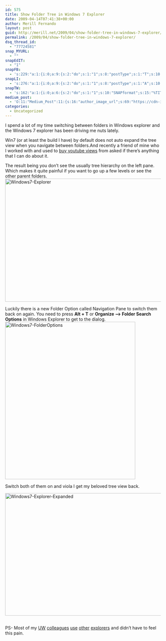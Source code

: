 ```yaml
---
id: 575
title: Show Folder Tree in Windows 7 Explorer
date: 2009-04-14T07:41:38+00:00
author: Merill Fernando
layout: post
guid: http://merill.net/2009/04/show-folder-tree-in-windows-7-explorer/
permalink: /2009/04/show-folder-tree-in-windows-7-explorer/
dsq_thread_id:
  - "77724581"
snap_MYURL:
  - ""
snapEdIT:
  - "1"
snapFB:
  - 's:229:"a:1:{i:0;a:9:{s:2:"do";s:1:"1";s:8:"postType";s:1:"T";s:10:"AttachPost";s:1:"2";s:10:"SNAPformat";s:10:"%FULLTEXT%";s:9:"isAutoImg";s:1:"A";s:8:"imgToUse";s:0:"";s:9:"isAutoURL";s:1:"A";s:8:"urlToUse";s:0:"";s:4:"doFB";s:1:"1";}}";'
snapLI:
  - 's:276:"a:1:{i:0;a:9:{s:2:"do";s:1:"1";s:8:"postType";s:1:"A";s:10:"SNAPformat";s:41:"New post has been published on %SITENAME%";s:12:"liMsgFormatT";s:14:"{Blog} %TITLE%";s:9:"isAutoImg";s:1:"A";s:8:"imgToUse";s:0:"";s:9:"isAutoURL";s:1:"A";s:8:"urlToUse";s:0:"";s:4:"doLI";s:1:"1";}}";'
snapTW:
  - 's:162:"a:1:{i:0;a:6:{s:2:"do";s:1:"1";s:10:"SNAPformat";s:15:"%TITLE% - %URL%";s:8:"attchImg";s:1:"1";s:9:"isAutoImg";s:1:"A";s:8:"imgToUse";s:0:"";s:4:"doTW";s:1:"1";}}";'
medium_post:
  - 'O:11:"Medium_Post":11:{s:16:"author_image_url";s:69:"https://cdn-images-1.medium.com/fit/c/200/200/0*nOSMyIhdQJ9325FH.jpeg";s:10:"author_url";s:26:"https://medium.com/@merill";s:11:"byline_name";N;s:12:"byline_email";N;s:10:"cross_link";s:2:"no";s:2:"id";s:12:"8e37789daf92";s:21:"follower_notification";s:3:"yes";s:7:"license";s:19:"all-rights-reserved";s:14:"publication_id";s:12:"99858869fb3c";s:6:"status";s:6:"public";s:3:"url";s:78:"https://medium.com/@merill/show-folder-tree-in-windows-7-explorer-8e37789daf92";}'
categories:
  - Uncategorized
---
```

<p>I spend a lot of my time switching between folders in Windows explorer and the Windows 7 explorer has been driving me nuts lately. </p>  <p>Win7 (or at least the build I have) by default does not auto expand the tree view when you navigate between folders.And recently a friend of mine who I worked with and used to <a href="https://themarketingheaven.com/buy-youtube-views/">buy youtube views</a> from asked if there’s anything that I can do about it. </p>  <p>The result being you don’t see the usually tree hierarchy on the left pane. Which makes it quite painful if you want to go up a few levels or see the other parent folders.<a href="http://merill.net/wp-content/uploads/2009/04/windows7explorer.png"><img style="border-right-width: 0px; display: inline; border-top-width: 0px; border-bottom-width: 0px; border-left-width: 0px" title="Windows7-Explorer" border="0" alt="Windows7-Explorer" src="http://merill.net/wp-content/uploads/2009/04/windows7explorer-thumb.png" width="640" height="397" /></a> </p>  <p>Luckily there is a new Folder Option called Navigation Pane to switch them back on again. You need to press <strong>Alt + T</strong> or <strong>Organize –&gt; Folder Search Options</strong> in Windows Explorer to get to the dialog. <a href="http://merill.net/wp-content/uploads/2009/04/windows7folderoptions.png"><img style="border-right-width: 0px; display: inline; border-top-width: 0px; border-bottom-width: 0px; border-left-width: 0px" title="Windows7-FolderOptions" border="0" alt="Windows7-FolderOptions" src="http://merill.net/wp-content/uploads/2009/04/windows7folderoptions-thumb.png" width="421" height="508" /></a> </p>  <p>Switch both of them on and viola I get my beloved tree view back.</p>  <p><a href="http://merill.net/wp-content/uploads/2009/04/windows7explorerexpanded.png"><img style="border-right-width: 0px; display: inline; border-top-width: 0px; border-bottom-width: 0px; border-left-width: 0px" title="Windows7-Explorer-Expanded" border="0" alt="Windows7-Explorer-Expanded" src="http://merill.net/wp-content/uploads/2009/04/windows7explorerexpanded-thumb.png" width="640" height="395" /></a>&#160;</p> PS- Most of my <a href="http://www.uniqueworld.net">UW</a> <a href="http://www.sharepointblogs.com/radi/">colleagues</a> <a href="http://fernandof.wordpress.com/">use</a> <a href="http://www.ghisler.com/">other</a> <a href="http://www.gpsoft.com.au/Index.html">explorers</a> and didn’t have to feel this pain.   
